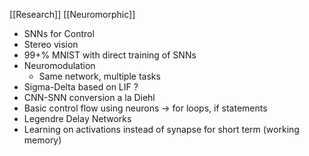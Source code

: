 [[Research]] [[Neuromorphic]]

- SNNs for Control 
- Stereo vision 
- 99+% MNIST with direct training of SNNs
- Neuromodulation
	- Same network, multiple tasks
- Sigma-Delta based on LIF ?
- CNN-SNN conversion a la Diehl
- Basic control flow using neurons -> for loops, if statements
- Legendre Delay Networks
- Learning on activations instead of synapse for short term (working memory)